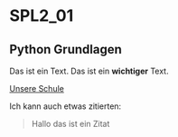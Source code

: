 # SPL2_01
## Python Grundlagen

Das ist ein Text.
Das ist ein **wichtiger** Text.

[Unsere Schule](https:www.htl-leoben.at)

Ich kann auch etwas zitierten:
>Hallo
>das ist ein
>Zitat
